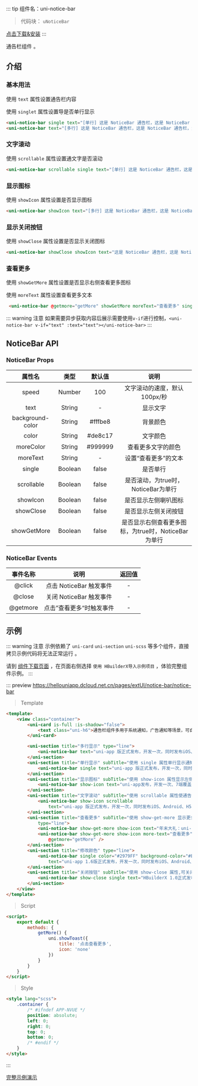 
::: tip 组件名：uni-notice-bar
> 代码块： `uNoticeBar`

[点击下载&安装](https://ext.dcloud.net.cn/plugin?name=uni-notice-bar)
:::

通告栏组件 。

## 介绍
### 基本用法
使用 `text` 属性设置通告栏内容

使用 `singlet` 属性设置导是否单行显示
```html
<uni-notice-bar single text="[单行] 这是 NoticeBar 通告栏，这是 NoticeBar 通告栏，这是 NoticeBar 通告栏"></uni-notice-bar>
<uni-notice-bar text="[多行] 这是 NoticeBar 通告栏，这是 NoticeBar 通告栏，这是 NoticeBar 通告栏，这是 NoticeBar 通告栏"></uni-notice-bar>
```
### 文字滚动
使用 `scrollable` 属性设置通文字是否滚动
```html
<uni-notice-bar scrollable single text="[单行] 这是 NoticeBar 通告栏，这是 NoticeBar 通告栏，这是 NoticeBar 通告栏"></uni-notice-bar>
```
### 显示图标
使用 `showIcon` 属性设置是否显示图标
```html
<uni-notice-bar showIcon text="[多行] 这是 NoticeBar 通告栏，这是 NoticeBar 通告栏，这是 NoticeBar 通告栏这是 NoticeBar 通告栏，这是 NoticeBar 通告栏，这是 NoticeBar 通告栏"></uni-notice-bar>
```
### 显示关闭按钮
使用 `showClose` 属性设置是否显示关闭图标
```html
<uni-notice-bar showClose showIcon text="这是 NoticeBar 通告栏，这是 NoticeBar 通告栏，这是 NoticeBar 通告栏"></uni-notice-bar>
```
### 查看更多
使用 `showGetMore` 属性设置是否显示右侧查看更多图标

使用 `moreText` 属性设置查看更多文本
```html
 <uni-notice-bar @getmore="getMore" showGetMore moreText="查看更多" single text="[单行] 这是 NoticeBar 通告栏，这是 NoticeBar 通告栏，这是 NoticeBar 通告栏"></uni-notice-bar>
```

::: warning 注意
如果需要异步获取内容后展示需要使用`v-if`进行控制，`<uni-notice-bar v-if="text" :text="text"></uni-notice-bar>`
:::

## NoticeBar API

### NoticeBar Props

|属性名|类型	|默认值|说明|
|:-:|:-:|:-:|:-:|
|speed|Number|100|文字滚动的速度，默认100px/秒|
|text|String|-|显示文字|
|background-color|String|#fffbe8|背景颜色|
|color|String|#de8c17|文字颜色|
|moreColor|String|#999999|查看更多文字的颜色|
|moreText|String|-|设置“查看更多”的文本|
|single|Boolean|false|是否单行|
|scrollable|Boolean|false|是否滚动，为true时，NoticeBar为单行|
|showIcon|Boolean|false	|是否显示左侧喇叭图标|
|showClose|Boolean|false|是否显示左侧关闭按钮|
|showGetMore|Boolean|false|是否显示右侧查看更多图标，为true时，NoticeBar为单行|

### NoticeBar Events

|事件名称|说明|返回值	|
|:-:|:-:|:-:|
|@click|点击 NoticeBar 触发事件	|-|
|@close|关闭 NoticeBar 触发事件	|-|
|@getmore|点击”查看更多“时触发事件	|-|



## 示例
::: warning 注意
示例依赖了 `uni-card` `uni-section` `uni-scss` 等多个组件，直接拷贝示例代码将无法正常运行 。

请到 [组件下载页面](https://ext.dcloud.net.cn/plugin?name=uni-notice-bar) ，在页面右侧选择 `使用 HBuilderX导入示例项目` ，体验完整组件示例。
:::

::: preview https://hellouniapp.dcloud.net.cn/pages/extUI/notice-bar/notice-bar
> Template
``` html
<template>
	<view class="container">
		<uni-card is-full :is-shadow="false">
			<text class="uni-h6">通告栏组件多用于系统通知，广告通知等场景，可自定义图标，颜色，展现方式等。</text>
		</uni-card>

		<uni-section title="多行显示" type="line">
			<uni-notice-bar text="uni-app 版正式发布，开发一次，同时发布iOS、Android、H5、微信小程序、支付宝小程序、百度小程序、头条小程序等7大平台。" />
		</uni-section>
		<uni-section title="单行显示" subTitle="使用 single 属性单行显示通知" type="line">
			<uni-notice-bar single text="uni-app 版正式发布，开发一次，同时发布iOS、Android、H5、微信小程序、支付宝小程序、百度小程序、头条小程序等7大平台。" />
		</uni-section>
		<uni-section title="显示图标" subTitle="使用 show-icon 属性显示左侧小喇叭图标" type="line">
			<uni-notice-bar show-icon text="uni-app发布，开发一次、7端覆盖！" />
		</uni-section>
		<uni-section title="文字滚动" subTitle="使用 scrollable 属性使通告滚动,此时 single 属性将失效,始终单行显示" type="line">
			<uni-notice-bar show-icon scrollable
				text="uni-app 版正式发布，开发一次，同时发布iOS、Android、H5、微信小程序、支付宝小程序、百度小程序、头条小程序等7大平台。" />
		</uni-section>
		<uni-section title="查看更多" subTitle="使用 show-get-more 显示更多,此时 single 属性将失效,始终单行显示,如不配置 more-text 属性 ,将显示箭头图标"
			type="line">
			<uni-notice-bar show-get-more show-icon text="年末大礼：uni-app1.4 新增百度、支付宝小程序。插件市场重磅上线！" @getmore="getMore" />
			<uni-notice-bar show-get-more show-icon more-text="查看更多" text="年末大礼：uni-app1.4 新增百度、支付宝小程序。插件市场重磅上线！"
				@getmore="getMore" />
		</uni-section>
		<uni-section title="修改颜色" type="line">
			<uni-notice-bar single color="#2979FF" background-color="#EAF2FF"
				text="uni-app 1.6版正式发布，开发一次，同时发布iOS、Android、H5、微信小程序、支付宝小程序、百度小程序、头条小程序等7大平台。" />
		</uni-section>
		<uni-section title="关闭按钮" subTitle="使用 show-close 属性,可关闭通知" type="line">
			<uni-notice-bar show-close single text="HBuilderX 1.0正式发布！uni-app实现里程碑突破实现里程碑突破！" />
		</uni-section>
	</view>
</template>
```
> Script
```html
<script>
	export default {
		methods: {
			getMore() {
				uni.showToast({
					title: '点击查看更多',
					icon: 'none'
				})
			}
		}
	}
</script>
```
> Style
```html
<style lang="scss">
	.container {
		/* #ifndef APP-NVUE */
		position: absolute;
		left: 0;
		right: 0;
		top: 0;
		bottom: 0;
		/* #endif */
	}
</style>

```
:::

[完整示例演示](https://hellouniapp.dcloud.net.cn/pages/extUI/notice-bar/notice-bar)